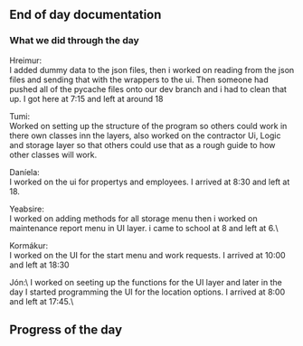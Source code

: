 ## End of day documentation

### What we did through the day 
Hreimur:\
I added dummy data to the json files, then i worked on reading from the json files and sending that with the wrappers to the ui. Then someone had pushed all of the pycache files onto our dev branch and i had to clean that up. I got here at 7:15 and left at around 18

Tumi:\
Worked on setting up the structure of the program so others could work in there own classes inn the layers, also worked on the contractor Ui, Logic and storage layer so that others could use that as a rough guide to how other classes will work.

Daníela:\
I worked on the ui for propertys and employees. I arrived at 8:30 and left at 18.


Yeabsire:\
I worked on adding methods for all storage menu then i worked on maintenance report menu in UI layer. i came to school at 8 and left at 6.\

Kormákur:\
I worked on the UI for the start menu and work requests. I arrived at 10:00 and left at 18:30 


Jón:\ I worked on seeting up the functions for the UI layer and later in the day I started programming the UI for the location options. I arrived at 8:00 and left at 17:45.\

## Progress of the day
